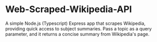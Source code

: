 # Web-Scraped-Wikipedia-API
A simple Node.js (Typescript) Express app that scrapes Wikipedia, providing quick access to subject summaries. Pass a topic as a query parameter, and it returns a concise summary from Wikipedia's page.
